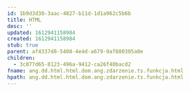 ```yaml
---
id: 1b9d3d30-3aac-4827-b11d-1d1a962c5b6b
title: HTML
desc: ''
updated: 1612941158984
created: 1612941158984
stub: true
parent: af4337d8-5408-4e4d-a679-9af880305a0e
children:
  - 3c877d65-8123-496a-9412-ca26f40bacd2
fname: ang.dd.html.html.dom.ang.zdarzenie.ts.funkcja.html
hpath: ang.dd.html.html.dom.ang.zdarzenie.ts.funkcja.html
---
```



